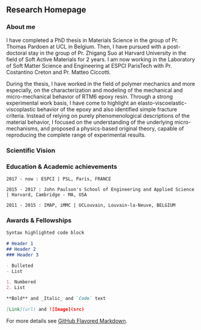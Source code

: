## Research Homepage


### About me

I have completed a PhD thesis in Materials Science in the group of Pr. Thomas Pardoen at UCL in Belgium. Then, I have pursued with a post-doctoral stay in the group of Pr. Zhigang Suo at Harvard University in the field of Soft Active Materials for 2 years. I am now working in the Laboratory of Soft Matter Science and Engineering at ESPCI ParisTech with Pr. Costantino Creton and Pr. Matteo Ciccotti.

During the thesis, I have worked in the field of polymer mechanics and more especially, on the characterization and modeling of the mechanical and micro-mechanical behavior of RTM6 epoxy resin. Through a strong experimental work basis, I have come to highlight an elasto-viscoelastic-viscoplastic behavior of the epoxy and also identified simple fracture criteria. Instead of relying on purely phenomenological descriptions of the material behavior, I focused on the understanding of the underlying micro-mechanisms, and proposed a physics-based original theory, capable of reproducing the complete range of experimental results.

### Scientific Vision

### Education & Academic achievements

```
2017 - now : ESPCI | PSL, Paris, FRANCE

```
```
2015 - 2017 : John Paulson's School of Engineering and Applied Science | Harvard, Cambridge - MA, USA

```
```
2011 - 2015 : IMAP, iMMC | UCLouvain, Louvain-la-Neuve, BELGIUM

```
### Awards & Fellowships

```markdown
Syntax highlighted code block

# Header 1
## Header 2
### Header 3

- Bulleted
- List

1. Numbered
2. List

**Bold** and _Italic_ and `Code` text

[Link](url) and ![Image](src)
```

For more details see [GitHub Flavored Markdown](https://guides.github.com/features/mastering-markdown/).


